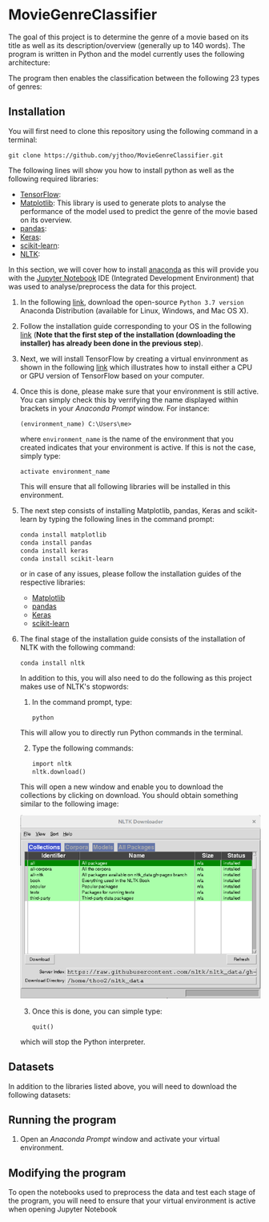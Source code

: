 # MovieGenreClassifier

The goal of this project is to determine the genre of a movie based on its title as well as its description/overview (generally up to 140 words). The program is written in Python and the model currently uses the following architecture: 


The program then enables the classification between the following 23 types of genres:



## Installation

You will first need to clone this repository using the following command in a terminal:


```
git clone https://github.com/yjthoo/MovieGenreClassifier.git
```

The following lines will show you how to install python as well as the following required libraries:

* [TensorFlow](https://www.tensorflow.org/):
* [Matplotlib](https://matplotlib.org/): This library is used to generate plots to analyse the performance of the model used to predict the genre of the movie based on its overview. 
* [pandas](https://pandas.pydata.org/):
* [Keras](https://keras.io/):
* [scikit-learn](https://scikit-learn.org/stable/):
* [NLTK](https://www.nltk.org/):

In this section, we will cover how to install [anaconda](https://www.anaconda.com/) as this will provide you with the [Jupyter Notebook](https://jupyter.org/) IDE (Integrated Development Environment) that was used to analyse/preprocess the data for this project.

1. In the following [link](https://www.anaconda.com/distribution/), download the open-source `Python 3.7 version` Anaconda Distribution (available for Linux, Windows, and Mac OS X). 

2. Follow the installation guide corresponding to your OS in the following [link](https://docs.anaconda.com/anaconda/install/) (**Note that the first step of the installation (downloading the installer) has already been done in the previous step**).

3. Next, we will install TensorFlow by creating a virtual envinronment as shown in the following [link](https://tensorflow-object-detection-api-tutorial.readthedocs.io/en/latest/install.html) which illustrates how to install either a CPU or GPU version of TensorFlow based on your computer. 

4. Once this is done, please make sure that your environment is still active. You can simply check this by verrifying the name displayed within brackets in your *Anaconda Prompt* window.
	For instance:
	```
	(environment_name) C:\Users\me>
	```

	where `environment_name` is the name of the environment that you created indicates that your environment is active. If this is not the case, simply type:
	```
	activate environment_name
	```

	This will ensure that all following libraries will be installed in this environment. 

5. The next step consists of installing Matplotlib, pandas, Keras and scikit-learn by typing the following lines in the command prompt:
	```
	conda install matplotlib
	conda install pandas
	conda install keras
	conda install scikit-learn
	```

	or in case of any issues, please follow the installation guides of the respective libraries:
	* [Matplotlib](https://matplotlib.org/users/installing.html)
	* [pandas](https://pandas.pydata.org/pandas-docs/stable/install.html)
	* [Keras](https://keras.io/#installation)
	* [scikit-learn](https://scikit-learn.org/stable/install.html)

6. The final stage of the installation guide consists of the installation of NLTK with the following command:
	```
	conda install nltk
	```

	In addition to this, you will also need to do the following as this project makes use of NLTK's stopwords:

	1. In the command prompt, type:
		```
		python
		```

	This will allow you to directly run Python commands in the terminal.

	2. Type the following commands:
		```
		import nltk
		nltk.download()
		```

	This will open a new window and enable you to download the collections by clicking on download. You should obtain something similar to the following image:

	![alt text](images/NLTK_installer.png "NLTK installer")

	3. Once this is done, you can simple type:
		```
		quit()
		```

	which will stop the Python interpreter. 


## Datasets

In addition to the libraries listed above, you will need to download the following datasets:


## Running the program

1. Open an *Anaconda Prompt* window and activate your virtual environment. 

## Modifying the program

To open the notebooks used to preprocess the data and test each stage of the program, you will need to ensure that your virtual environment is active when opening Jupyter Notebook